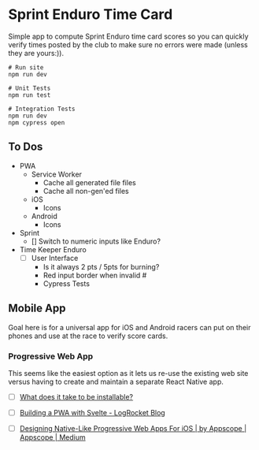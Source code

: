 # Sprint Enduro Time Card

Simple app to compute Sprint Enduro time card scores so you can quickly verify
times posted by the club to make sure no errors were made (unless they are 
yours:)).

```
# Run site
npm run dev

# Unit Tests
npm run test

# Integration Tests
npm run dev
npm cypress open
```

## To Dos
- PWA
  - Service Worker
    - Cache all generated file files
    - Cache all non-gen'ed files
  - iOS
    - Icons
  - Android
    - Icons
- Sprint
  - [] Switch to numeric inputs like Enduro?
- Time Keeper Enduro
  - [ ] User Interface
    - Is it always 2 pts / 5pts for burning?
    - Red input border when invalid #
    - Cypress Tests

## Mobile App
Goal here is for a universal app for iOS and Android racers can put on their 
phones and use at the race to verify score cards.

### Progressive Web App
This seems like the easiest option as it lets us re-use the existing web site
versus having to create and maintain a separate React Native app.
- [ ] [What does it take to be installable?](https://web.dev/install-criteria/)
- [ ] [Building a PWA with Svelte - LogRocket Blog](https://blog.logrocket.com/building-a-pwa-with-svelte/)
- [ ] [Designing Native-Like Progressive Web Apps For iOS | by Appscope | Appscope | Medium](https://medium.com/appscope/designing-native-like-progressive-web-apps-for-ios-1b3cdda1d0e8)

